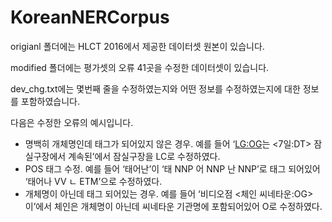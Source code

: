 # KoreanNERCorpus
origianl 폴더에는 HLCT 2016에서 제공한 데이터셋 원본이 있습니다. 

modified 폴더에는 평가셋의 오류 41곳을 수정한 데이터셋이 있습니다.


dev_chg.txt에는 몇번째 줄을 수정하였는지와 어떤 정보를 수정하였는지에 대한 정보를 포함하였습니다.



다음은 수정한 오류의 예시입니다.
- 명백히 개체명인데 태그가 되어있지 않은 경우. 
	예를 들어 ‘<LG:OG>는 <7일:DT> 잠실구장에서 계속된’에서 잠실구장을 LC로 수정하였다. 
- POS 태그 수정.
	예를 들어 ‘태어난’이 ‘태 NNP 어 NNP 난 NNP’로 태그 되어있어 ‘태어나 VV ㄴ ETM’으로 수정하였다.
- 개체명이 아닌데 태그 되어있는 경우.
	예를 들어 ‘비디오점 <체인 씨네타운:OG>이’에서 체인은 개체명이 아닌데 씨네타운 기관명에 포함되어있어 O로 수정하였다. 

